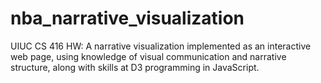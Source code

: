 # nba_narrative_visualization
UIUC CS 416 HW: A narrative visualization implemented as an interactive web page, using knowledge of visual communication and narrative structure, along with skills at D3 programming in JavaScript.

